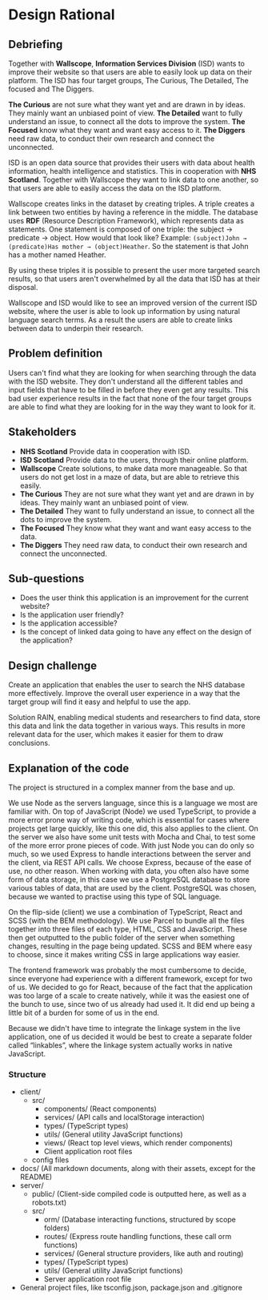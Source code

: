 # Design Rational

## Debriefing

Together with **Wallscope**, **Information Services Division** (ISD) wants to improve their website so that users are able to easily look up data on their platform. The ISD has four target groups, The Curious, The Detailed, The focused and The Diggers.

**The Curious** are not sure what they want yet and are drawn in by ideas. They mainly want an unbiased point of view.
**The Detailed** want to fully understand an issue, to connect all the dots to improve the system.
**The Focused** know what they want and want easy access to it.
**The Diggers** need raw data, to conduct their own research and connect the unconnected.

ISD is an open data source that provides their users with data about health information, health intelligence and statistics. This in cooperation with **NHS Scotland**.
Together with Wallscope they want to link data to one another, so that users are able to easily access the data on the ISD platform.

Wallscope creates links in the dataset by creating triples.
A triple creates a link between two entities by having a reference in the middle.
The database uses **RDF** (Resource Description Framework), which represents data as statements. One statement is composed of one triple: the subject → predicate → object. How would that look like? Example:
`(subject)John → (predicate)Has mother → (object)Heather`. So the statement is that John has a mother named Heather.

By using these triples it is possible to present the user more targeted search results, so that users aren't overwhelmed by all the data that ISD has at their disposal.

Wallscope and ISD would like to see an improved version of the current ISD website, where the user is able to look up information by using natural language search terms. As a result the users are able to create links between data to underpin their research.

## Problem definition

Users can't find what they are looking for when searching through the data with the ISD website.
They don't understand all the different tables and input fields that have to be filled in before they even get any results.
This bad user experience results in the fact that none of the four target groups are able to find what they are looking for in the way they want to look for it.

## Stakeholders

* **NHS Scotland**
    Provide data in cooperation with ISD.
* **ISD Scotland**
    Provide data to the users, through their online platform.
* **Wallscope**
    Create solutions, to make data more manageable. So that users do not get lost in a maze of data, but are able to retrieve this easily.
* **The Curious**
    They are not sure what they want yet and are drawn in by ideas. They mainly want an unbiased point of view.
* **The Detailed**
    They want to fully understand an issue, to connect all the dots to improve the system.
* **The Focused**
    They know what they want and want easy access to the data.
* **The Diggers**
    They need raw data, to conduct their own research and connect the unconnected.

## Sub-questions

* Does the user think this application is an improvement for the current website?
* Is the application user friendly?
* Is the application accessible?
* Is the concept of linked data going to have any effect on the design of the application?

## Design challenge

Create an application that enables the user to search the NHS database more effectively.
Improve the overall user experience in a way that the target group will find it easy and helpful to use the app.

Solution
RAIN, enabling medical students and researchers to find data, store this data and link the data together in various ways. This results in more relevant data for the user, which makes it easier for them to draw conclusions.

## Explanation of the code

The project is structured in a complex manner from the base and up.

We use Node as the servers language, since this is a language we most are familiar with.
On top of JavaScript (Node) we used TypeScript, to provide a more error prone way of writing code, which is essential for cases where projects get large quickly, like this one did, this also applies to the client.
On the server we also have some unit tests with Mocha and Chai, to test some of the more error prone pieces of code.
With just Node you can do only so much, so we used Express to handle interactions between the server and the client, via REST API calls.
We choose Express, because of the ease of use, no other reason.
When working with data, you often also have some form of data storage, in this case we use a PostgreSQL database to store various tables of data, that are used by the client.
PostgreSQL was chosen, because we wanted to practise using this type of SQL language.

On the flip-side (client) we use a combination of TypeScript, React and SCSS (with the BEM methodology).
We use Parcel to bundle all the files together into three files of each type, HTML, CSS and JavaScript.
These then get outputted to the public folder of the server when something changes, resulting in the page being updated.
SCSS and BEM where easy to choose, since it makes writing CSS in large applications way easier.

The frontend framework was probably the most cumbersome to decide, since everyone had experience with a different framework, except for two of us.
We decided to go for React, because of the fact that the application was too large of a scale to create natively, while it was the easiest one of the bunch to use, since two of us already had used it.
It did end up being a little bit of a burden for some of us in the end.

Because we didn't have time to integrate the linkage system in the live application, one of us decided it would be best to create a separate folder called “linkables”, where the linkage system actually works in native JavaScript.

### Structure

* client/
    * src/
        * components/ (React components)
        * services/ (API calls and localStorage interaction)
        * types/ (TypeScript types)
        * utils/ (General utility JavaScript functions)
        * views/ (React top level views, which render components)
        * Client application root files
    * config files
* docs/ (All markdown documents, along with their assets, except for the README)
* server/
    * public/ (Client-side compiled code is outputted here, as well as a robots.txt)
    * src/
        * orm/ (Database interacting functions, structured by scope folders)
        * routes/ (Express route handling functions, these call orm functions)
        * services/ (General structure providers, like auth and routing)
        * types/ (TypeScript types)
        * utils/ (General utility JavaScript functions)
        * Server application root file
* General project files, like tsconfig.json, package.json and .gitignore
